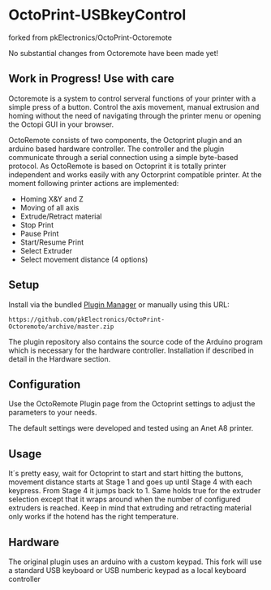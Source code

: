 # OctoPrint-USBkeyControl
forked from pkElectronics/OctoPrint-Octoremote

No substantial changes from Octoremote have been made yet!

## Work in Progress! Use with care ##

Octoremote is a system to control serveral functions of your printer with a simple press of a button. Control the axis movement, manual extrusion and homing without the need of navigating through the printer menu or opening the Octopi GUI in your browser. 

OctoRemote consists of two components, the Octoprint plugin and an arduino based hardware controller. The controller and the plugin communicate through a serial connection using a simple byte-based protocol. As OctoRemote is based on Octoprint it is totally printer independent and works easily with any Octorprint compatible printer. At the moment following printer actions are implemented:

* Homing X&Y and Z
* Moving of all axis
* Extrude/Retract material
* Stop Print
* Pause Print
* Start/Resume Print
* Select Extruder
* Select movement distance (4 options)

## Setup

Install via the bundled [Plugin Manager](https://github.com/foosel/OctoPrint/wiki/Plugin:-Plugin-Manager)
or manually using this URL:

    https://github.com/pkElectronics/OctoPrint-Octoremote/archive/master.zip

The plugin repository also contains the source code of the Arduino program which is necessary for the hardware controller. Installation if described in detail in the Hardware section.

## Configuration

Use the OctoRemote Plugin page from the Octoprint settings to adjust the parameters to your needs. 



The default settings were developed and tested using an Anet A8 printer.

## Usage

It´s pretty easy, wait for Octoprint to start and start hitting the buttons, movement distance starts at Stage 1 and goes up until Stage 4 with each keypress. From Stage 4 it jumps back to 1. Same holds true for the extruder selection except that it wraps around when the number of configured extruders is reached. Keep in mind that extruding and retracting material only works if the hotend has the right temperature.

## Hardware

The original plugin uses an arduino with a custom keypad. This fork will use a standard USB keyboard or USB numberic keypad as a local keyboard controller
